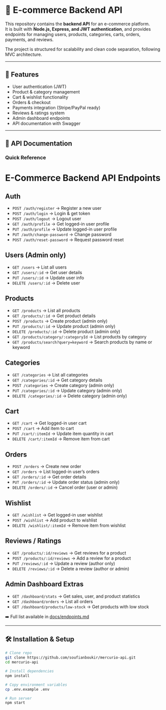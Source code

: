 # 🛒 E-commerce Backend API

This repository contains the **backend API** for an e-commerce platform.  
It is built with **Node.js, Express, and JWT authentication**, and provides endpoints for managing users, products, categories, carts, orders, payments, and reviews.

The project is structured for scalability and clean code separation, following MVC architecture.

---

## 🚀 Features

- User authentication (JWT)
- Product & category management
- Cart & wishlist functionality
- Orders & checkout
- Payments integration (Stripe/PayPal ready)
- Reviews & ratings system
- Admin dashboard endpoints
- API documentation with Swagger

---

## 📖 API Documentation

### Quick Reference

# E-Commerce Backend API Endpoints

## Auth

- `POST /auth/register` → Register a new user
- `POST /auth/login` → Login & get token
- `POST /auth/logout` → Logout user
- `GET /auth/profile` → Get logged-in user profile
- `PUT /auth/profile` → Update logged-in user profile
- `PUT /auth/change-password` → Change password
- `POST /auth/reset-password` → Request password reset

## Users (Admin only)

- `GET /users` → List all users
- `GET /users/:id` → Get user details
- `PUT /users/:id` → Update user info
- `DELETE /users/:id` → Delete user

## Products

- `GET /products` → List all products
- `GET /products/:id` → Get product details
- `POST /products` → Create product (admin only)
- `PUT /products/:id` → Update product (admin only)
- `DELETE /products/:id` → Delete product (admin only)
- `GET /products/category/:categoryId` → List products by category
- `GET /products/search?query=keyword` → Search products by name or keyword

## Categories

- `GET /categories` → List all categories
- `GET /categories/:id` → Get category details
- `POST /categories` → Create category (admin only)
- `PUT /categories/:id` → Update category (admin only)
- `DELETE /categories/:id` → Delete category (admin only)

## Cart

- `GET /cart` → Get logged-in user cart
- `POST /cart` → Add item to cart
- `PUT /cart/:itemId` → Update item quantity in cart
- `DELETE /cart/:itemId` → Remove item from cart

## Orders

- `POST /orders` → Create new order
- `GET /orders` → List logged-in user’s orders
- `GET /orders/:id` → Get order details
- `PUT /orders/:id` → Update order status (admin only)
- `DELETE /orders/:id` → Cancel order (user or admin)

## Wishlist

- `GET /wishlist` → Get logged-in user wishlist
- `POST /wishlist` → Add product to wishlist
- `DELETE /wishlist/:itemId` → Remove item from wishlist

## Reviews / Ratings

- `GET /products/:id/reviews` → Get reviews for a product
- `POST /products/:id/reviews` → Add a review for a product
- `PUT /reviews/:id` → Update a review (author only)
- `DELETE /reviews/:id` → Delete a review (author or admin)

## Admin Dashboard Extras

- `GET /dashboard/stats` → Get sales, user, and product statistics
- `GET /dashboard/orders` → List all orders
- `GET /dashboard/products/low-stock` → Get products with low stock

➡️ Full list available in [docs/endpoints.md](./src/docs/endpoints.md)

---

## 🛠️ Installation & Setup

```bash
# Clone repo
git clone https://github.com/soufianboukir/mercurio-api.git
cd mercurio-api

# Install dependencies
npm install

# Copy environment variables
cp .env.example .env

# Run server
npm start

```
